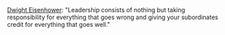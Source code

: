 <a href="https://www.azquotes.com/quote/511871">Dwight Eisenhower</a>: "Leadership consists of nothing but taking responsibility for everything that goes wrong and giving your subordinates credit for everything that goes well."

